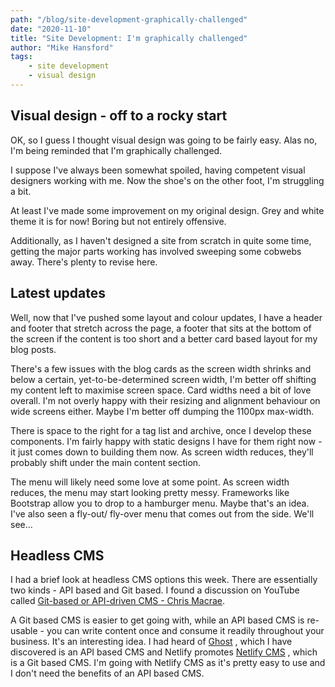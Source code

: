 ```yaml
---
path: "/blog/site-development-graphically-challenged"
date: "2020-11-10"
title: "Site Development: I'm graphically challenged"
author: "Mike Hansford"
tags:
    - site development
    - visual design
---
```

## Visual design - off to a rocky start
OK, so I guess I thought visual design was going to be fairly easy. Alas no, I'm being reminded that I'm graphically challenged.

I suppose I've always been somewhat spoiled, having competent visual designers working with me. Now the shoe's on the other foot, I'm struggling a bit.

At least I've made some improvement on my original design. Grey and white theme it is for now! Boring but not entirely offensive.

Additionally, as I haven't designed a site from scratch in quite some time, getting the major parts working has involved sweeping some cobwebs away. There's plenty to revise here.

## Latest updates
Well, now that I've pushed some layout and colour updates, I have a header and footer that stretch across the page, a footer that sits at the bottom of the screen if the content is too short and a better card based layout for my blog posts. 

There's a few issues with the blog cards as the screen width shrinks and below a certain, yet-to-be-determined screen width, I'm better off shifting my content left to maximise screen space. Card widths need a bit of love overall. I'm not overly happy with their resizing and alignment behaviour on wide screens either. Maybe I'm better off dumping the 1100px max-width.

There is space to the right for a tag list and archive, once I develop these components. I'm fairly happy with static designs I have for them right now - it just comes down to building them now. As screen width reduces, they'll probably shift under the main content section.

The menu will likely need some love at some point. As screen width reduces, the menu may start looking pretty messy. Frameworks like Bootstrap allow you to drop to a hamburger menu. Maybe that's an idea. I've also seen a fly-out/ fly-over menu that comes out from the side. We'll see...

## Headless CMS
I had a brief look at headless CMS options this week. There are essentially two kinds - API based and Git based. I found a discussion on YouTube called <a href="https://www.youtube.com/watch?v=KX4G49ZrvY0&t=1620s" target="_blank" rel="noreferrer">Git-based or API-driven CMS - Chris Macrae</a>. <i class="fas fa-external-link-alt"></i> 

A Git based CMS is easier to get going with, while an API based CMS is re-usable - you can write content once and consume it readily throughout your business. It's an interesting idea. I had heard of <a href="https://ghost.org/" target="_blank" rel="noreferrer">Ghost</a> <i class="fas fa-external-link-alt"></i> , which I have discovered is an API based CMS and Netlify promotes <a href="https://www.netlifycms.org/" target="_blank" rel="noreferrer">Netlify CMS</a> <i class="fas fa-external-link-alt"></i> , which is a Git based CMS. I'm going with Netlify CMS as it's pretty easy to use and I don't need the benefits of an API based CMS.